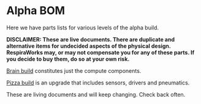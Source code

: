 # Alpha BOM

Here we have parts lists for various levels of the alpha build.

**DISCLAIMER: These are live documents.
There are duplicate and alternative items for undecided aspects of the physical design. 
RespiraWorks may, or may not compensate you for any of these parts.
If you decide to buy them, do so at your own risk.**

[Brain build](brain-build.md) constitutes just the compute components.

[Pizza build](pizza-build.md) is an upgrade that includes sensors, drivers and pneumatics.

These are living documents and will keep changing. Check back often.
